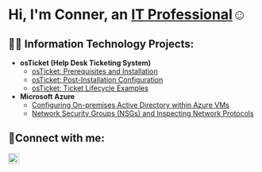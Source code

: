 <h1>Hi, I'm Conner, an <a href="https://www.linkedin.com/in/conner-doucette-117473349/">IT Professional</a>☺</h1>

<h2>👨‍💻 Information Technology Projects:</h2>

- <b>osTicket (Help Desk Ticketing System)</b>
  - [osTicket: Prerequisites and Installation](https://github.com/cdoucet303/osticket-prereqs)
  - [osTicket: Post-Installation Configuration](https://github.com/cdoucet303/post-install-config)
  - [osTicket: Ticket Lifecycle Examples](https://github.com/cdoucet303/ticket-lifecycle)
- <b>Microsoft Azure</b>
  - [Configuring On-premises Active Directory within Azure VMs](https://github.com/cdoucet303/configure-ad)
  - [Network Security Groups (NSGs) and Inspecting Network Protocols](https://github.com/cdoucet303/azure-network-protocols)

<h2>🤳Connect with me:</h2>

[<img align="left" alt="Josh | LinkedIn" width="22px" src="https://cdn.jsdelivr.net/npm/simple-icons@v3/icons/linkedin.svg" />][linkedin]

[linkedin]: https://www.linkedin.com/in/conner-doucette-117473349/
